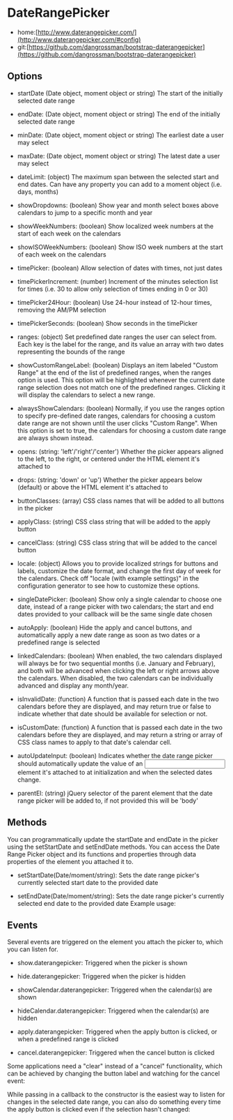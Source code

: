 # DateRangePicker

- home:[http://www.daterangepicker.com/](http://www.daterangepicker.com/#config)
- git:[https://github.com/dangrossman/bootstrap-daterangepicker](https://github.com/dangrossman/bootstrap-daterangepicker)

## Options

- startDate (Date object, moment object or string) The start of the initially selected date range

- endDate: (Date object, moment object or string) The end of the initially selected date range

- minDate: (Date object, moment object or string) The earliest date a user may select

- maxDate: (Date object, moment object or string) The latest date a user may select

- dateLimit: (object) The maximum span between the selected start and end dates. Can have any property you can add to a moment object (i.e. days, months)

- showDropdowns: (boolean) Show year and month select boxes above calendars to jump to a specific month and year

- showWeekNumbers: (boolean) Show localized week numbers at the start of each week on the calendars

- showISOWeekNumbers: (boolean) Show ISO week numbers at the start of each week on the calendars

- timePicker: (boolean) Allow selection of dates with times, not just dates

- timePickerIncrement: (number) Increment of the minutes selection list for times (i.e. 30 to allow only selection of times ending in 0 or 30)

- timePicker24Hour: (boolean) Use 24-hour instead of 12-hour times, removing the AM/PM selection

- timePickerSeconds: (boolean) Show seconds in the timePicker

- ranges: (object) Set predefined date ranges the user can select from. Each key is the label for the range, and its value an array with two dates representing the bounds of the range

- showCustomRangeLabel: (boolean) Displays an item labeled "Custom Range" at the end of the list of predefined ranges, when the ranges option is used. This option will be highlighted whenever the current date range selection does not match one of the predefined ranges. Clicking it will display the calendars to select a new range.

- alwaysShowCalendars: (boolean) Normally, if you use the ranges option to specify pre-defined date ranges, calendars for choosing a custom date range are not shown until the user clicks "Custom Range". When this option is set to true, the calendars for choosing a custom date range are always shown instead.

- opens: (string: 'left'/'right'/'center') Whether the picker appears aligned to the left, to the right, or centered under the HTML element it's attached to

- drops: (string: 'down' or 'up') Whether the picker appears below (default) or above the HTML element it's attached to

- buttonClasses: (array) CSS class names that will be added to all buttons in the picker

- applyClass: (string) CSS class string that will be added to the apply button

- cancelClass: (string) CSS class string that will be added to the cancel button

- locale: (object) Allows you to provide localized strings for buttons and labels, customize the date format, and change the first day of week for the calendars. Check off "locale (with example settings)" in the configuration generator to see how to customize these options.

- singleDatePicker: (boolean) Show only a single calendar to choose one date, instead of a range picker with two calendars; the start and end dates provided to your callback will be the same single date chosen

- autoApply: (boolean) Hide the apply and cancel buttons, and automatically apply a new date range as soon as two dates or a predefined range is selected

- linkedCalendars: (boolean) When enabled, the two calendars displayed will always be for two sequential months (i.e. January and February), and both will be advanced when clicking the left or right arrows above the calendars. When disabled, the two calendars can be individually advanced and display any month/year.

- isInvalidDate: (function) A function that is passed each date in the two calendars before they are displayed, and may return true or false to indicate whether that date should be available for selection or not.

- isCustomDate: (function) A function that is passed each date in the two calendars before they are displayed, and may return a string or array of CSS class names to apply to that date's calendar cell.

- autoUpdateInput: (boolean) Indicates whether the date range picker should automatically update the value of an <input> element it's attached to at initialization and when the selected dates change.

- parentEl: (string) jQuery selector of the parent element that the date range picker will be added to, if not provided this will be 'body'

## Methods

You can programmatically update the startDate and endDate in the picker using the setStartDate and setEndDate methods. You can access the Date Range Picker object and its functions and properties through data properties of the element you attached it to.


- setStartDate(Date/moment/string): Sets the date range picker's currently selected start date to the provided date

- setEndDate(Date/moment/string): Sets the date range picker's currently selected end date to the provided date
Example usage:

## Events

Several events are triggered on the element you attach the picker to, which you can listen for.


- show.daterangepicker: Triggered when the picker is shown

- hide.daterangepicker: Triggered when the picker is hidden

- showCalendar.daterangepicker: Triggered when the calendar(s) are shown

- hideCalendar.daterangepicker: Triggered when the calendar(s) are hidden

- apply.daterangepicker: Triggered when the apply button is clicked, or when a predefined range is clicked

- cancel.daterangepicker: Triggered when the cancel button is clicked

Some applications need a "clear" instead of a "cancel" functionality, which can be achieved by changing the button label and watching for the cancel event:


While passing in a callback to the constructor is the easiest way to listen for changes in the selected date range, you can also do something every time the apply button is clicked even if the selection hasn't changed: